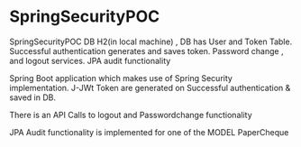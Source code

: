 # SpringSecurityPOC
SpringSecurityPOC
DB H2(in local machine) , DB has User and Token Table. Successful authentication generates and saves token. Password change , and logout services. JPA audit functionality

Spring Boot application which makes use of Spring Security implementation. J-JWt Token are generated on Successful authentication & saved in DB.

There is an API Calls to logout and Passwordchange functionality

JPA Audit functionality is implemented for one of the MODEL PaperCheque
